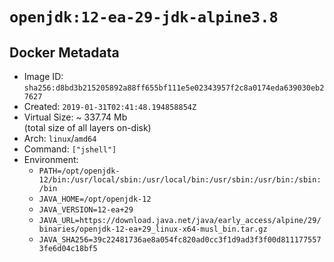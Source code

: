 # `openjdk:12-ea-29-jdk-alpine3.8`

## Docker Metadata

- Image ID: `sha256:d8bd3b215205892a88ff655bf111e5e02343957f2c8a0174eda639030eb27627`
- Created: `2019-01-31T02:41:48.194858854Z`
- Virtual Size: ~ 337.74 Mb  
  (total size of all layers on-disk)
- Arch: `linux`/`amd64`
- Command: `["jshell"]`
- Environment:
  - `PATH=/opt/openjdk-12/bin:/usr/local/sbin:/usr/local/bin:/usr/sbin:/usr/bin:/sbin:/bin`
  - `JAVA_HOME=/opt/openjdk-12`
  - `JAVA_VERSION=12-ea+29`
  - `JAVA_URL=https://download.java.net/java/early_access/alpine/29/binaries/openjdk-12-ea+29_linux-x64-musl_bin.tar.gz`
  - `JAVA_SHA256=39c22481736ae8a054fc820ad0cc3f1d9ad3f3f00d8111775573fe6d04c18bf5`
